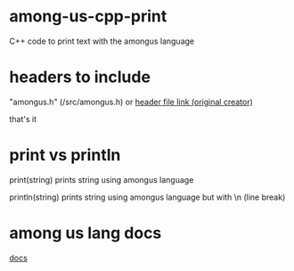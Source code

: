 # among-us-cpp-print
C++ code to print text with the amongus language


# headers to include
"amongus.h" (/src/amongus.h) or [header file link (original creator)](https://github.com/toc8730/amonguscpp)

that's it

# print vs println

print(string)
prints string using amongus language

println(string)
prints string using amongus language but with \n (line break)

# among us lang docs

[docs](https://esolangs.org/wiki/Among_Us)
